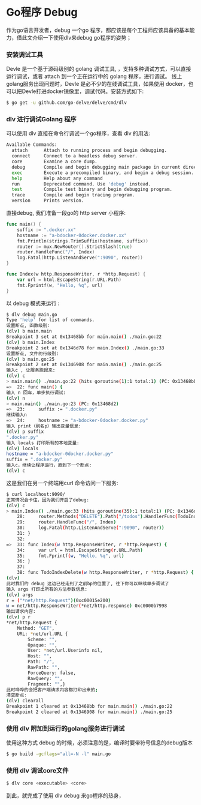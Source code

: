 # Go程序 Debug
作为go语言开发者，debug 一个go 程序，都应该是每个工程师应该具备的基本能力，借此文介绍一下使用dlv来debug go程序的姿势；

### 安装调试工具
Devle 是一个基于源码级别的 golang 调试工具, ，支持多种调试方式，可以直接运行调试，或者 attach 到一个正在运行中的 golang 程序，进行调试。
线上golang服务出现问题时，Devle 是必不少的在线调试工具，如果使用 docker，也可以把Devle打进docker镜像里，调试代码。安装方式如下:
```bash
$ go get -u github.com/go-delve/delve/cmd/dlv
```
### dlv 进行调试Golang 程序
可以使用 dlv 直接在命令行调试一个go程序，查看 dlv 的用法:
```bash
Available Commands:
  attach      Attach to running process and begin debugging.
  connect     Connect to a headless debug server.
  core        Examine a core dump.
  debug       Compile and begin debugging main package in current directory, or the package specified.
  exec        Execute a precompiled binary, and begin a debug session.
  help        Help about any command
  run         Deprecated command. Use 'debug' instead.
  test        Compile test binary and begin debugging program.
  trace       Compile and begin tracing program.
  version     Prints version.
```
直接debug, 我们准备一段go的 http server 小程序:
```go
func main() {
	suffix := ".docker.xx"
	hostname := "a-bdocker-0docker.docker.xx"
	fmt.Println(strings.TrimSuffix(hostname, suffix))
	router := mux.NewRouter().StrictSlash(true)
	router.HandleFunc("/", Index)
	log.Fatal(http.ListenAndServe(":9090", router))
}

func Index(w http.ResponseWriter, r *http.Request) {
	var url = html.EscapeString(r.URL.Path)
	fmt.Fprintf(w, "Hello, %q", url)
}
```
以 debug 模式来运行 :
```bash
$ dlv debug main.go
Type 'help' for list of commands.
设置断点, 函数级别:
(dlv) b main.main
Breakpoint 3 set at 0x13468bb for main.main() ./main.go:22
(dlv) b main.Index
Breakpoint 2 set at 0x1346d78 for main.Index() ./main.go:33
设置断点, 文件的行级别:
(dlv) b main.go:25
Breakpoint 2 set at 0x1346908 for main.main() ./main.go:25
输入c , 让服务跑起来:
(dlv) c
> main.main() ./main.go:22 (hits goroutine(1):1 total:1) (PC: 0x13468bb)
=>  22:	func main() {
输入 n 回车，单步执行调试:
(dlv) n
> main.main() ./main.go:23 (PC: 0x13468d2)
=>  23:		suffix := ".docker.py"
继续输入n
=>  24:		hostname := "a-bdocker-0docker.docker.py"
输入 print（别名p）输出变量信息:
(dlv) p suffix
".docker.py"
输入 locals 打印所有的本地变量:
(dlv) locals
hostname = "a-bdocker-0docker.docker.py"
suffix = ".docker.py"
输入c，继续让程序运行，直到下一个断点:
(dlv) c
```

这是我们在另一个终端用curl 命令访问一下服务:

```bash
$ curl localhost:9090/
正常情况会卡住，因为我们开启了debug:
(dlv) c
> main.Index() ./main.go:33 (hits goroutine(35):1 total:1) (PC: 0x1346d78)
    28:		router.Methods("DELETE").Path("/todos").HandlerFunc(TodoIndexDelete)
    29:		router.HandleFunc("/", Index)
    30:		log.Fatal(http.ListenAndServe(":9090", router))
    31:	}
    32:
=>  33:	func Index(w http.ResponseWriter, r *http.Request) {
    34:		var url = html.EscapeString(r.URL.Path)
    35:		fmt.Fprintf(w, "Hello, %q", url)
    36:	}
    37:
    38:	func TodoIndexDelete(w http.ResponseWriter, r *http.Request) {
(dlv)
此时我们的 debug 这边已经走到了之前bp的位置了, 往下你可以继续单步调试了
输入 args 打印出所有的方法参数信息:
(dlv) args
r = ("*net/http.Request")(0xc00015e200)
w = net/http.ResponseWriter(*net/http.response) 0xc0000b7998
输出请求内容:
(dlv) p r
*net/http.Request {
	Method: "GET",
	URL: *net/url.URL {
		Scheme: "",
		Opaque: "",
		User: *net/url.Userinfo nil,
		Host: "",
		Path: "/",
		RawPath: "",
		ForceQuery: false,
		RawQuery: "",
		Fragment: "",}
此时哗哗的会把客户端请求内容都打印出来的;
清空断点:
(dlv) clearall
Breakpoint 1 cleared at 0x13468bb for main.main() ./main.go:22
Breakpoint 2 cleared at 0x1346908 for main.main() ./main.go:25
```

### 使用 dlv 附加到运行的golang服务进行调试
使用这种方式 debug 的时候，必须注意的是，编译时要带符号信息的debug版本
```bash
$ go build -gcflags="all=-N -l" main.go
```
### 使用 dlv 调试core文件
```bash
$ dlv core <executable> <core>
```

到此，就完成了使用 dlv debug 来go程序的热身，

